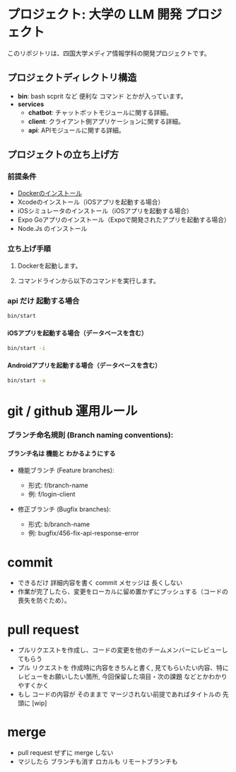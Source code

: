 # プロジェクト: 大学の LLM 開発 プロジェクト

このリポジトリは、四国大学メディア情報学科の開発プロジェクトです。

## プロジェクトディレクトリ構造

- **bin**:  bash scprit など  便利な コマンド とかが入っています。
- **services** 
    - **chatbot**: チャットボットモジュールに関する詳細。
    - **client**: クライアント側アプリケーションに関する詳細。
    - **api**: APIモジュールに関する詳細。

## プロジェクトの立ち上げ方

### 前提条件

- [Dockerのインストール](https://www.docker.com/get-started/)
- Xcodeのインストール（iOSアプリを起動する場合）
- iOSシミュレータのインストール（iOSアプリを起動する場合）
- Expo Goアプリのインストール（Expoで開発されたアプリを起動する場合）
- Node.Js のインストール

### 立ち上げ手順

1. Dockerを起動します。

2. コマンドラインから以下のコマンドを実行します。

### api だけ 起動する場合
```bash
bin/start
```


#### iOSアプリを起動する場合（データベースを含む）

```bash
bin/start -i

```

#### Androidアプリを起動する場合（データベースを含む）
```bash
bin/start -a
```


# git / github 運用ルール

### ブランチ命名規則 (Branch naming conventions):
#### ブランチ名は 機能と わかるようにする

- 機能ブランチ (Feature branches):
    - 形式: f/branch-name 
    - 例: f/login-client

- 修正ブランチ (Bugfix branches):
    - 形式: b/branch-name
   - 例: bugfix/456-fix-api-response-error


# commit
 - できるだけ 詳細内容を書く commit メセッジは 長くしない
 - 作業が完了したら、変更をローカルに留め置かずにプッシュする（コードの喪失を防ぐため）。
 

 # pull request
 - プルリクエストを作成し、コードの変更を他のチームメンバーにレビューしてもらう
 -  プル リクエストを 作成時に内容をきちんと書く, 見てもらいたい内容、特にレビューをお願いしたい箇所, 今回保留した項目・次の課題 などとかわかりやすくかく 
 - もし  コードの内容が そのままで マージされない前提であればタイトルの 先頭に [wip]  

 # merge
 - pull request ぜずに merge しない
 - マジしたら ブランチも消す ロカルも リモートブランチも
